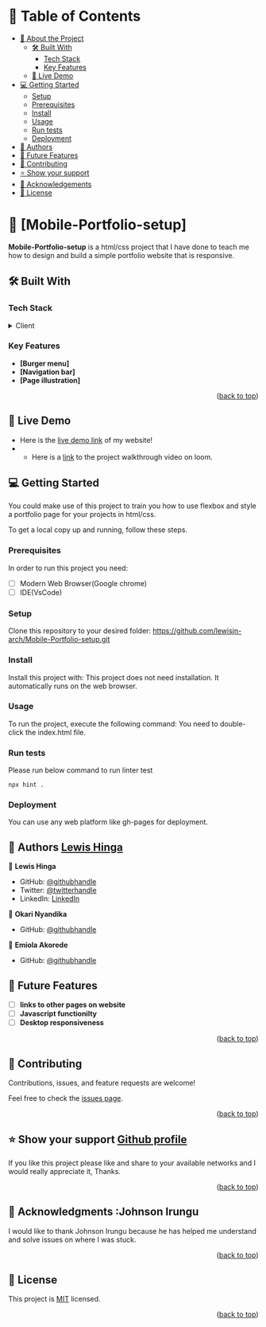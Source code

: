 <a name="readme-top"></a>

# 📗 Table of Contents

- [📖 About the Project](#about-project)
  - [🛠 Built With](#built-with)
    - [Tech Stack](#tech-stack)
    - [Key Features](#key-features)
  - [🚀 Live Demo](#live-demo)
- [💻 Getting Started](#getting-started)
  - [Setup](#setup)
  - [Prerequisites](#prerequisites)
  - [Install](#install)
  - [Usage](#usage)
  - [Run tests](#run-tests)
  - [Deployment](#deployment)
- [👥 Authors](#authors)
- [🔭 Future Features](#future-features)
- [🤝 Contributing](#contributing)
- [⭐️ Show your support](#support)
- [🙏 Acknowledgements](#acknowledgements)
- [📝 License](#license)

<!-- PROJECT DESCRIPTION -->

# 📖 [Mobile-Portfolio-setup] <a name="about-project"></a>


**Mobile-Portfolio-setup** is a html/css project that I have done to teach me how to design and build a simple portfolio website that is responsive.

## 🛠 Built With <a name="html"></a>

### Tech Stack <a name="(FRONT-END)"></a>


<details>
  <summary>Client</summary>
   <ul>
    <li><a href="https://developer.mozilla.org/en-US/docs/Web/HTML">HTML</a></li>
  </ul>
   <ul>
    <li><a href="https://developer.mozilla.org/en-US/docs/Web/CSS">CSS</a></li>
  </ul>
</details>

<!-- Features -->

### Key Features <a name="key-features"></a>


- **[Burger menu]**
- **[Navigation bar]**
- **[Page illustration]**

<p align="right">(<a href="#readme-top">back to top</a>)</p>

<!-- LIVE DEMO -->
## 🚀 Live Demo <a name="live-demo"></a>

 - Here is the <a name="demo" href="https://lewisjn-arch.github.io/ArchLewisHinga.github.io">live demo link</a> of my website!
 - - Here is a <a name="walkthrough" href="https://www.loom.com/share/7f86d12a781b4073a3293deca174eadb?sid=3caa8c71-6cac-45a8-bd02-b6b976b35d71">link</a> to the project walkthrough video on loom.

## 💻 Getting Started <a name="getting-started"></a>


 You could make use of this project to train you how to use flexbox and style a portfolio page for your projects in html/css.


To get a local copy up and running, follow these steps.


### Prerequisites

In order to run this project you need:

- [ ] Modern Web Browser(Google chrome)
- [ ] IDE(VsCode)

### Setup

Clone this repository to your desired folder:
https://github.com/lewisjn-arch/Mobile-Portfolio-setup.git


### Install

Install this project with:
This project does not need installation. It automatically runs on the web browser.

### Usage

To run the project, execute the following command:
You need to double-click the index.html file.

### Run tests

Please run below command to run linter test

```
npx hint .
```

### Deployment

You can use any web platform like gh-pages for deployment.

## 👥 Authors <a name="authors" href="https://github.com/lewisjn-arch">Lewis Hinga</a>


👤 **Lewis Hinga**

- GitHub: [@githubhandle](https://github.com/lewisjn-arch)
- Twitter: [@twitterhandle](https://twitter.com/lhinga75)
- LinkedIn: [LinkedIn](https://www.linkedin.com/in/lewis-hinga-b40a501b1/)

👤 **Okari Nyandika**

- GitHub: [@githubhandle](https://github.com/2004-okari)

👤 **Emiola Akorede**

- GitHub: [@githubhandle](https://github.com/Akorede3133)

## 🔭 Future Features <a name="future-features"></a>



- [ ] **links to other pages on website**
- [ ] **Javascript functionilty**
- [ ] **Desktop responsiveness**

<p align="right">(<a href="#readme-top">back to top</a>)</p>



## 🤝 Contributing <a name="contributing"></a>

Contributions, issues, and feature requests are welcome!

Feel free to check the [issues page](../../issues/).

<p align="right">(<a href="#readme-top">back to top</a>)</p>


## ⭐️ Show your support <a name="support" href="https://github.com/lewisjn-arch">Github profile</a>

If you like this project please like and share to your available networks and I would really appreciate it, Thanks.

<p align="right">(<a href="#readme-top">back to top</a>)</p>

<!-- ACKNOWLEDGEMENTS -->

## 🙏 Acknowledgments <a name="acknowledgements">:Johnson Irungu</a>

I would like to thank Johnson Irungu because he has helped me understand and solve issues on where I was stuck.

<p align="right">(<a href="#readme-top">back to top</a>)</p>



## 📝 License <a name="license"></a>

This project is [MIT](./LICENSE) licensed.

<p align="right">(<a href="#readme-top">back to top</a>)</p>
